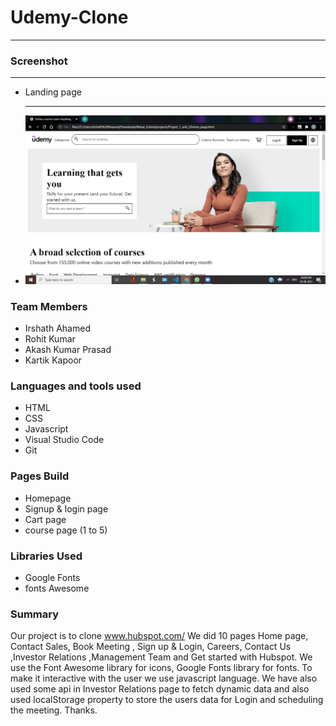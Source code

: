 # Udemy-Clone
---
### Screenshot
---
* Landing page
* ---
  ![image](https://github.com/KapoorKartik/Udemy-Clone/blob/main/Screenshot/Screenshot%20(557).png?raw=true)
### Team Members
* Irshath Ahamed
* Rohit Kumar
* Akash Kumar Prasad
* Kartik Kapoor

### Languages and tools used
* HTML
* CSS
* Javascript
* Visual Studio Code
* Git

### Pages Build
* Homepage
* Signup & login page
* Cart page
* course page (1 to 5)

### Libraries Used
* Google Fonts
* fonts Awesome

### Summary
  Our project is to clone www.hubspot.com/ We did 10 pages Home page, Contact Sales, Book Meeting , Sign up & Login, Careers, Contact Us ,Investor Relations ,Management Team and Get started with Hubspot. We use the Font Awesome library for icons, Google Fonts library for fonts. To make it interactive with the user we use javascript language. We have also used some api in Investor Relations page to fetch dynamic data and also used localStorage property to store the users data for Login and scheduling the meeting. Thanks.
